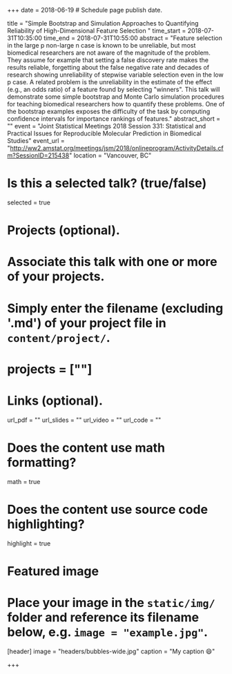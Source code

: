 +++
date = 2018-06-19  # Schedule page publish date.

title = "Simple Bootstrap and Simulation Approaches to Quantifying Reliability of High-Dimensional Feature Selection
"
time_start = 2018-07-31T10:35:00
time_end = 2018-07-31T10:55:00
abstract = "Feature selection in the large p non-large n case is known to be unreliable, but most biomedical researchers are not aware of the magnitude of the problem. They assume for example that setting a false discovery rate makes the results reliable, forgetting about the false negative rate and decades of research showing unreliability of stepwise variable selection even in the low p case. A related problem is the unreliability in the estimate of the effect (e.g., an odds ratio) of a feature found by selecting "winners". This talk will demonstrate some simple bootstrap and Monte Carlo simulation procedures for teaching biomedical researchers how to quantify these problems. One of the bootstrap examples exposes the difficulty of the task by computing confidence intervals for importance rankings of features."
abstract_short = ""
event = "Joint Statistical Meetings 2018 Session 331: Statistical and Practical Issues for Reproducible Molecular Prediction in Biomedical Studies"
event_url = "http://ww2.amstat.org/meetings/jsm/2018/onlineprogram/ActivityDetails.cfm?SessionID=215438"
location = "Vancouver, BC"

# Is this a selected talk? (true/false)
selected = true

# Projects (optional).
#   Associate this talk with one or more of your projects.
#   Simply enter the filename (excluding '.md') of your project file in `content/project/`.
# projects = [""]

# Links (optional).
url_pdf = ""
url_slides = ""
url_video = ""
url_code = ""

# Does the content use math formatting?
math = true

# Does the content use source code highlighting?
highlight = true

# Featured image
# Place your image in the `static/img/` folder and reference its filename below, e.g. `image = "example.jpg"`.
[header]
image = "headers/bubbles-wide.jpg"
caption = "My caption :smile:"

+++
